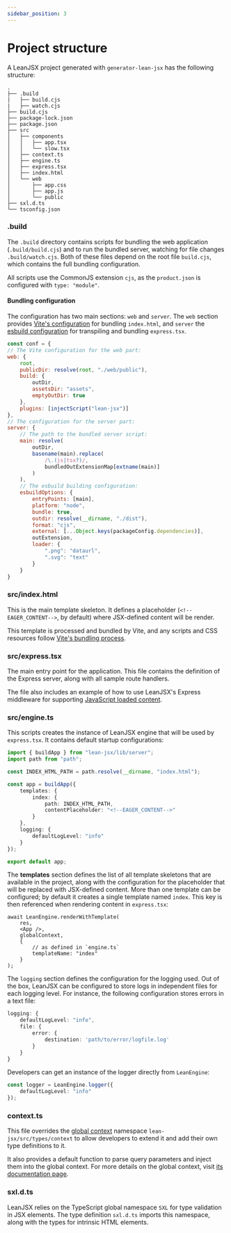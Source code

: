```yaml
---
sidebar_position: 3
---
```


# Project structure

A LeanJSX project generated with `generator-lean-jsx` has the following structure:

```
.
├── .build
|   ├── build.cjs
|   ├── watch.cjs
├── build.cjs
├── package-lock.json
├── package.json
├── src
│   ├── components
│   │   ├── app.tsx
│   │   └── slow.tsx
│   ├── context.ts
│   ├── engine.ts
│   ├── express.tsx
│   ├── index.html
│   └── web
│       ├── app.css
│       ├── app.js
│       └── public
├── sxl.d.ts
└── tsconfig.json
```



### .build
The `.build` directory contains scripts for bundling the web application (`.build/build.cjs`) and to run the bundled server, watching for file changes `.build/watch.cjs`. Both of these files depend on the root file `build.cjs`, which contains the full bundling configuration.

All scripts use the CommonJS extension `cjs`, as the `product.json` is configured with `type: "module"`.

#### Bundling configuration

The configuration has two main sections: `web` and `server`. The `web` section provides [Vite's configuration](https://vitejs.dev/config/) for bundling `index.html`, and `server` the [esbuild configuration](https://esbuild.github.io/api/) for transpiling and bundling `express.tsx`.

```js
const conf = {
// The Vite configuration for the web part:
web: {
    root,
    publicDir: resolve(root, "./web/public"),
    build: {
        outDir,
        assetsDir: "assets",
        emptyOutDir: true
    },
    plugins: [injectScript("lean-jsx")]
},
// The configuration for the server part:
server: {
    // The path to the bundled server script:
    main: resolve(
        outDir,
        basename(main).replace(
            /\.(js|tsx?)/,
            bundledOutExtensionMap[extname(main)]
        )
    ),
    // The esbuild building configuration:
    esbuildOptions: {
        entryPoints: [main],
        platform: "node",
        bundle: true,
        outdir: resolve(__dirname, "./dist"),
        format: "cjs",
        external: [...Object.keys(packageConfig.dependencies)],
        outExtension,
        loader: {
            ".png": "dataurl",
            ".svg": "text"
        }
    }
}
```

### src/index.html

This is the main template skeleton. It defines a placeholder (`<!--EAGER_CONTENT-->`, by default) where JSX-defined content will be render.

This template is processed and bundled by Vite, and any scripts and CSS resources follow [Vite's bundling process](https://vitejs.dev/guide/build.html).

### src/express.tsx

The main entry point for the application. This file contains the definition of the Express server, along with all sample route handlers.

The file also includes an example of how to use LeanJSX's Express middleware for supporting [JavaScript loaded content](/docs/architecture/static-vs-dynamic#getdynamiccomponent).

### src/engine.ts

This scripts creates the instance of LeanJSX engine that will be used by `express.tsx`. It contains default startup configurations:

```ts
import { buildApp } from "lean-jsx/lib/server";
import path from "path";

const INDEX_HTML_PATH = path.resolve(__dirname, "index.html");

const app = buildApp({
    templates: {
        index: {
            path: INDEX_HTML_PATH,
            contentPlaceholder: "<!--EAGER_CONTENT-->"
        }
    },
    logging: {
        defaultLogLevel: "info"
    }
});

export default app;
```

The **templates** section defines the list of all template skeletons that are available in the project, along with the configuration for the placeholder that will be replaced with JSX-defined content. More than one template can be configured; by default it creates a single template named `index`. This key is then referenced when rendering content in `express.tsx`:

```tsx
await LeanEngine.renderWithTemplate(
    res,
    <App />,
    globalContext,
    {
        // as defined in `engine.ts`
        templateName: "index"
    }
);
```

The `logging` section defines the configuration for the logging used. Out of the box, LeanJSX can be configured to store logs in independent files for each logging level. For instance, the following configuration stores errors in a text file:

```ts
logging: {
    defaultLogLevel: "info",
    file: {
        error: {
            destination: 'path/to/error/logfile.log'
        }
    }
}
```

Developers can get an instance of the logger directly from `LeanEngine`:

```ts
const logger = LeanEngine.logger({
    defaultLogLevel: "info"
});
```

### context.ts

This file overrides the [global context](/docs/architecture/state-and-context#global-context) namespace `lean-jsx/src/types/context` to allow developers to extend it and add their own type definitions to it.

It also provides a default function to parse query parameters and inject them into the global context. For more details on the global context, visit [its documentation page](/docs/architecture/state-and-context#global-context).

### sxl.d.ts

LeanJSX relies on the TypeScript global namespace `SXL` for type validation in JSX elements. The type definition `sxl.d.ts` imports this namespace, along with the types for intrinsic HTML elements.
